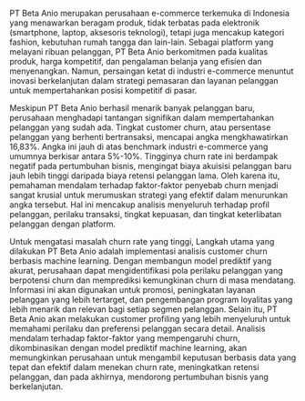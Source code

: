 PT Beta Anio merupakan perusahaan e-commerce terkemuka di Indonesia yang menawarkan beragam produk, tidak terbatas pada elektronik (smartphone, laptop, aksesoris teknologi), tetapi juga mencakup kategori fashion, kebutuhan rumah tangga dan lain-lain. Sebagai platform yang melayani ribuan pelanggan, PT Beta Anio berkomitmen pada kualitas produk, harga kompetitif, dan pengalaman belanja yang efisien dan menyenangkan. Namun, persaingan ketat di industri e-commerce menuntut inovasi berkelanjutan dalam strategi pemasaran dan layanan pelanggan untuk mempertahankan posisi kompetitif di pasar.

Meskipun PT Beta Anio berhasil menarik banyak pelanggan baru, perusahaan menghadapi tantangan signifikan dalam mempertahankan pelanggan yang sudah ada. Tingkat customer churn, atau persentase pelanggan yang berhenti bertransaksi, mencapai angka mengkhawatirkan 16,83%. Angka ini jauh di atas benchmark industri e-commerce yang umumnya berkisar antara 5%-10%. Tingginya churn rate ini berdampak negatif pada pertumbuhan bisnis, mengingat biaya akuisisi pelanggan baru jauh lebih tinggi daripada biaya retensi pelanggan lama. Oleh karena itu, pemahaman mendalam terhadap faktor-faktor penyebab churn menjadi sangat krusial untuk merumuskan strategi yang efektif dalam menurunkan angka tersebut. Hal ini mencakup analisis menyeluruh terhadap profil pelanggan, perilaku transaksi, tingkat kepuasan, dan tingkat keterlibatan pelanggan dengan platform.

Untuk mengatasi masalah churn rate yang tinggi, Langkah utama yang dilakukan PT Beta Anio adalah implementasi analisis customer churn berbasis machine learning. Dengan membangun model prediktif yang akurat, perusahaan dapat mengidentifikasi pola perilaku pelanggan yang berpotensi churn dan memprediksi kemungkinan churn di masa mendatang. Informasi ini akan digunakan untuk promosi, peningkatan layanan pelanggan yang lebih tertarget, dan pengembangan program loyalitas yang lebih menarik dan relevan bagi setiap segmen pelanggan. Selain itu, PT Beta Anio akan melakukan customer profiling yang lebih menyeluruh untuk memahami perilaku dan preferensi pelanggan secara detail. Analisis mendalam terhadap faktor-faktor yang mempengaruhi churn, dikombinasikan dengan model prediktif machine learning, akan memungkinkan perusahaan untuk mengambil keputusan berbasis data yang tepat dan efektif dalam menekan churn rate, meningkatkan retensi pelanggan, dan pada akhirnya, mendorong pertumbuhan bisnis yang berkelanjutan.
